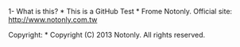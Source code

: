 1- What is this?
	* This is a GitHub Test
	* Frome Notonly. Official site: http://www.notonly.com.tw
	

Copyright:
	* Copyright (C) 2013 Notonly. All rights reserved.
